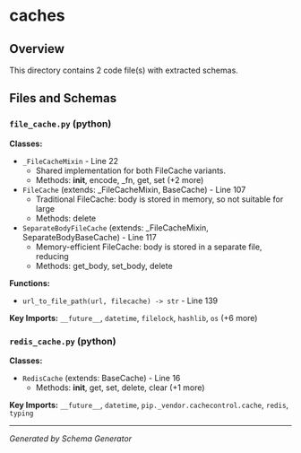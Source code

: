 # caches

## Overview

This directory contains 2 code file(s) with extracted schemas.

## Files and Schemas

### `file_cache.py` (python)

**Classes:**
- `_FileCacheMixin` - Line 22
  - Shared implementation for both FileCache variants.
  - Methods: __init__, encode, _fn, get, set (+2 more)
- `FileCache` (extends: _FileCacheMixin, BaseCache) - Line 107
  - Traditional FileCache: body is stored in memory, so not suitable for large
  - Methods: delete
- `SeparateBodyFileCache` (extends: _FileCacheMixin, SeparateBodyBaseCache) - Line 117
  - Memory-efficient FileCache: body is stored in a separate file, reducing
  - Methods: get_body, set_body, delete

**Functions:**
- `url_to_file_path(url, filecache) -> str` - Line 139

**Key Imports:** `__future__`, `datetime`, `filelock`, `hashlib`, `os` (+6 more)

### `redis_cache.py` (python)

**Classes:**
- `RedisCache` (extends: BaseCache) - Line 16
  - Methods: __init__, get, set, delete, clear (+1 more)

**Key Imports:** `__future__`, `datetime`, `pip._vendor.cachecontrol.cache`, `redis`, `typing`

---
*Generated by Schema Generator*